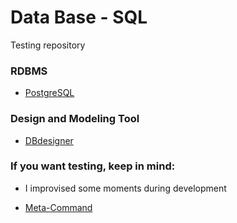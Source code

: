 # Data Base - SQL

Testing repository

### RDBMS

* [PostgreSQL] 

### Design and Modeling Tool

* [DBdesigner] 

### If you want testing, keep in mind:

* I improvised some moments during development
* [Meta-Command]


   [PostgreSQL]: <https://www.postgresql.org/>
   [Meta-Command]: <https://www.postgresql.org/docs/current/app-psql.html>
   [dbdesigner]: <https://www.dbdesigner.net/>

